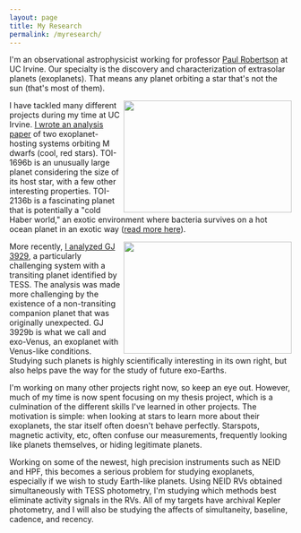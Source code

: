 ```yaml
---
layout: page
title: My Research
permalink: /myresearch/
---
```




I'm an observational astrophysicist working for professor [Paul Robertson](https://faculty.sites.uci.edu/robertson/) at UC Irvine. Our specialty is the discovery and characterization of extrasolar planets (exoplanets). That means any planet orbiting a star that's not the sun (that's most of them).

<img align="right" width="300" height="200" src="../Images/2136_JWST.jpeg">

I have tackled many different projects during my time at UC Irvine. [I wrote an analysis paper](https://ui.adsabs.harvard.edu/abs/2022AJ....163..286B/abstract) of two exoplanet-hosting systems orbiting M dwarfs (cool, red stars). TOI-1696b is an unusually large planet considering the size of its host star, with a few other interesting properties. TOI-2136b is a fascinating planet that is potentially a "cold Haber world," an exotic environment where bacteria survives on a hot ocean planet in an exotic way ([read more here](https://hpf.psu.edu/2022/09/15/toi-2136b/)).

<img align="right" width="300" height="200" src="../Images/MR_GJ3929.jpeg">

More recently, [I analyzed GJ 3929](https://ui.adsabs.harvard.edu/abs/2022ApJ...936...55B/abstract), a particularly challenging system with a transiting planet identified by TESS. The analysis was made more challenging by the existence of a non-transiting companion planet that was originally unexpected. GJ 3929b is what we call and exo-Venus, an exoplanet with Venus-like conditions. Studying such planets is highly scientifically interesting in its own right, but also helps pave the way for the study of future exo-Earths.

I'm working on many other projects right now, so keep an eye out. However, much of my time is now spent focusing on my thesis project, which is a culmination of the different skills I've learned in other projects. The motivation is simple: when looking at stars to learn more about their exoplanets, the star itself often doesn't behave perfectly. Starspots, magnetic activity, etc, often confuse our measurements, frequently looking like planets themselves, or hiding legitimate planets.

Working on some of the newest, high precision instruments such as NEID and HPF, this becomes a serious problem for studying exoplanets, especially if we wish to study Earth-like planets. Using NEID RVs obtained simultaneously with TESS photometry, I'm studying which methods best eliminate activity signals in the RVs. All of my targets have archival Kepler photometry, and I will also be studying the affects of simultaneity, baseline, cadence, and recency.
